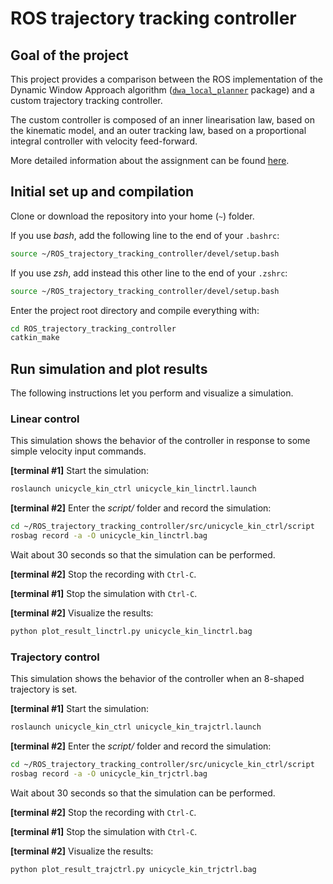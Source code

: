 # ROS trajectory tracking controller


## Goal of the project

This project provides a comparison between the ROS implementation of the Dynamic Window Approach algorithm
([`dwa_local_planner`](https://wiki.ros.org/dwa_local_planner) package) and a custom trajectory tracking controller.

The custom controller is composed of an inner linearisation law, based on the kinematic model, and an
outer tracking law, based on a proportional integral controller with velocity feed-forward.

More detailed information about the assignment can be found [here](material/project_assignment.pdf).


## Initial set up and compilation

Clone or download the repository into your home (`~`) folder.

If you use *bash*, add the following line to the end of your `.bashrc`:
```bash
source ~/ROS_trajectory_tracking_controller/devel/setup.bash
```

If you use *zsh*, add instead this other line to the end of your `.zshrc`:
```bash
source ~/ROS_trajectory_tracking_controller/devel/setup.bash
```

Enter the project root directory and compile everything with:
```bash
cd ROS_trajectory_tracking_controller
catkin_make
```


## Run simulation and plot results

The following instructions let you perform and visualize a simulation.

### Linear control

This simulation shows the behavior of the controller in response to some simple velocity input commands.

**[terminal #1]** Start the simulation:
```bash
roslaunch unicycle_kin_ctrl unicycle_kin_linctrl.launch
```

**[terminal #2]** Enter the *script/* folder and record the simulation:
```bash
cd ~/ROS_trajectory_tracking_controller/src/unicycle_kin_ctrl/script
rosbag record -a -O unicycle_kin_linctrl.bag
```

Wait about 30 seconds so that the simulation can be performed.

**[terminal #2]** Stop the recording with `Ctrl-C`.

**[terminal #1]** Stop the simulation with `Ctrl-C`.

**[terminal #2]** Visualize the results:
```bash
python plot_result_linctrl.py unicycle_kin_linctrl.bag
```

### Trajectory control

This simulation shows the behavior of the controller when an 8-shaped trajectory is set.

**[terminal #1]** Start the simulation:
```bash
roslaunch unicycle_kin_ctrl unicycle_kin_trajctrl.launch
```

**[terminal #2]** Enter the *script/* folder and record the simulation:
```bash
cd ~/ROS_trajectory_tracking_controller/src/unicycle_kin_ctrl/script
rosbag record -a -O unicycle_kin_trjctrl.bag
```

Wait about 30 seconds so that the simulation can be performed.

**[terminal #2]** Stop the recording with `Ctrl-C`.

**[terminal #1]** Stop the simulation with `Ctrl-C`.

**[terminal #2]** Visualize the results:
```bash
python plot_result_trajctrl.py unicycle_kin_trjctrl.bag
```

